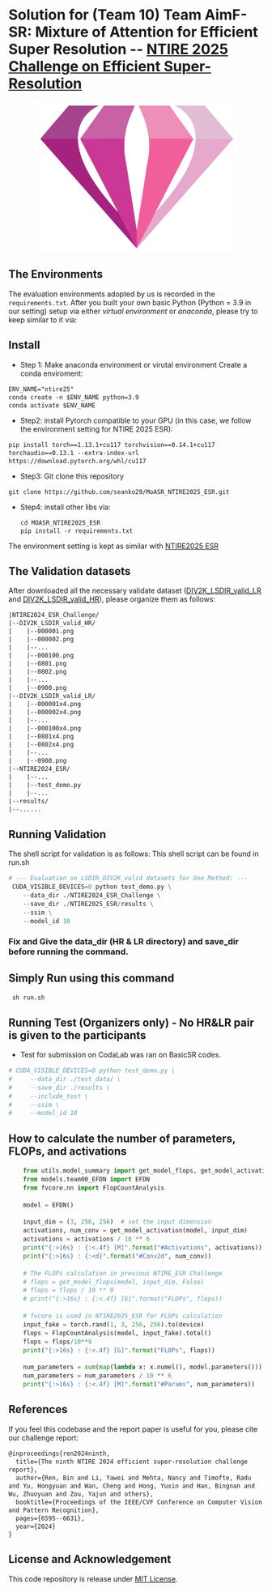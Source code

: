 # Solution for (Team 10) Team AimF-SR: Mixture of Attention for Efficient Super Resolution -- [NTIRE 2025 Challenge on Efficient Super-Resolution](https://cvlai.net/ntire/2025/)

<div align=center>
<img src="https://github.com/Amazingren/NTIRE2025_ESR/blob/main/figs/logo.png" width="400px"/> 
</div>

## The Environments

The evaluation environments adopted by us is recorded in the `requirements.txt`. After you built your own basic Python (Python = 3.9 in our setting) setup via either *virtual environment* or *anaconda*, please try to keep similar to it via:


## Install

- Step 1: Make anaconda environment or virutal environment
Create a conda enviroment:
````
ENV_NAME="ntire25"
conda create -n $ENV_NAME python=3.9
conda activate $ENV_NAME
````

- Step2: install Pytorch compatible to your GPU (in this case, we follow the environment setting for NTIRE 2025 ESR):
````  
pip install torch==1.13.1+cu117 torchvision==0.14.1+cu117 torchaudio==0.13.1 --extra-index-url https://download.pytorch.org/whl/cu117
````

- Step3: Git clone this repository
````  
git clone https://github.com/seanko29/MoASR_NTIRE2025_ESR.git
````



- Step4: install other libs via:
  ````
  cd MOASR_NTIRE2025_ESR
  pip install -r requirements.txt
  ````

The environment setting is kept as similar with [NTIRE2025 ESR](https://github.com/Amazingren/NTIRE2025_ESR)


## The Validation datasets
After downloaded all the necessary validate dataset ([DIV2K_LSDIR_valid_LR](https://drive.google.com/file/d/1YUDrjUSMhhdx1s-O0I1qPa_HjW-S34Yj/view?usp=sharing) and [DIV2K_LSDIR_valid_HR](https://drive.google.com/file/d/1z1UtfewPatuPVTeAAzeTjhEGk4dg2i8v/view?usp=sharing)), please organize them as follows:

```
|NTIRE2024_ESR_Challenge/
|--DIV2K_LSDIR_valid_HR/
|    |--000001.png
|    |--000002.png
|    |--...
|    |--000100.png
|    |--0801.png
|    |--0802.png
|    |--...
|    |--0900.png
|--DIV2K_LSDIR_valid_LR/
|    |--000001x4.png
|    |--000002x4.png
|    |--...
|    |--000100x4.png
|    |--0801x4.png
|    |--0802x4.png
|    |--...
|    |--0900.png
|--NTIRE2024_ESR/
|    |--...
|    |--test_demo.py
|    |--...
|--results/
|--......
```

## Running Validation
The shell script for validation is as follows: 
This shell script can be found in run.sh
```python
# --- Evaluation on LSDIR_DIV2K_valid datasets for One Method: ---
 CUDA_VISIBLE_DEVICES=0 python test_demo.py \
    --data_dir ./NTIRE2024_ESR_Challenge \
    --save_dir ./NTIRE2025_ESR/results \
    --ssim \
    --model_id 10
```

### Fix and Give the data_dir (HR & LR directory) and save_dir before running the command.

## Simply Run using this command
 ````
  sh run.sh
  ````
## Running Test (Organizers only) - No HR&LR pair is given to the participants
- Test for submission on CodaLab was ran on BasicSR codes. 
```python
# CUDA_VISIBLE_DEVICES=0 python test_demo.py \
#     --data_dir ./test_data/ \
#     --save_dir ./results \
#     --include_test \
#     --ssim \
#     --model_id 10
```
## How to calculate the number of parameters, FLOPs, and activations

```python
    from utils.model_summary import get_model_flops, get_model_activation
    from models.team00_EFDN import EFDN
    from fvcore.nn import FlopCountAnalysis

    model = EFDN()
    
    input_dim = (3, 256, 256)  # set the input dimension
    activations, num_conv = get_model_activation(model, input_dim)
    activations = activations / 10 ** 6
    print("{:>16s} : {:<.4f} [M]".format("#Activations", activations))
    print("{:>16s} : {:<d}".format("#Conv2d", num_conv))

    # The FLOPs calculation in previous NTIRE_ESR Challenge
    # flops = get_model_flops(model, input_dim, False)
    # flops = flops / 10 ** 9
    # print("{:>16s} : {:<.4f} [G]".format("FLOPs", flops))

    # fvcore is used in NTIRE2025_ESR for FLOPs calculation
    input_fake = torch.rand(1, 3, 256, 256).to(device)
    flops = FlopCountAnalysis(model, input_fake).total()
    flops = flops/10**9
    print("{:>16s} : {:<.4f} [G]".format("FLOPs", flops))

    num_parameters = sum(map(lambda x: x.numel(), model.parameters()))
    num_parameters = num_parameters / 10 ** 6
    print("{:>16s} : {:<.4f} [M]".format("#Params", num_parameters))
```



## References
If you feel this codebase and the report paper is useful for you, please cite our challenge report:
```
@inproceedings{ren2024ninth,
  title={The ninth NTIRE 2024 efficient super-resolution challenge report},
  author={Ren, Bin and Li, Yawei and Mehta, Nancy and Timofte, Radu and Yu, Hongyuan and Wan, Cheng and Hong, Yuxin and Han, Bingnan and Wu, Zhuoyuan and Zou, Yajun and others},
  booktitle={Proceedings of the IEEE/CVF Conference on Computer Vision and Pattern Recognition},
  pages={6595--6631},
  year={2024}
}
```


## License and Acknowledgement
This code repository is release under [MIT License](LICENSE). 
